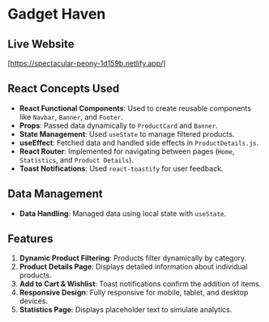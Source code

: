 # Gadget Haven

## Live Website
[https://spectacular-peony-1d159b.netlify.app/]


## React Concepts Used
- **React Functional Components**: Used to create reusable components like `Navbar`, `Banner`, and `Footer`.
- **Props**: Passed data dynamically to `ProductCard` and `Banner`.
- **State Management**: Used `useState` to manage filtered products.
- **useEffect**: Fetched data and handled side effects in `ProductDetails.js`.
- **React Router**: Implemented for navigating between pages (`Home`, `Statistics`, and `Product Details`).
- **Toast Notifications**: Used `react-toastify` for user feedback.

## Data Management
- **Data Handling**: Managed data using local state with `useState`.

## Features
1. **Dynamic Product Filtering**: Products filter dynamically by category.
2. **Product Details Page**: Displays detailed information about individual products.
3. **Add to Cart & Wishlist**: Toast notifications confirm the addition of items.
4. **Responsive Design**: Fully responsive for mobile, tablet, and desktop devices.
5. **Statistics Page**: Displays placeholder text to simulate analytics.


